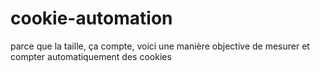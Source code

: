 # cookie-automation
parce que la taille, ça compte, voici une manière objective de mesurer et compter automatiquement des cookies
